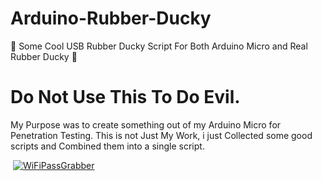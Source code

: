 # Arduino-Rubber-Ducky
🐤  Some Cool USB Rubber Ducky Script For Both Arduino Micro and Real Rubber Ducky 🐥

# Do Not Use This To Do Evil.
  My Purpose was to create something out of my Arduino Micro for Penetration Testing.
  This is not Just My Work, i just Collected some good scripts and Combined them into a single script.
  


  [![WiFiPassGrabber](https://j.gifs.com/j2x2jl.gif)](https://www.youtube.com/watch?v=-Dieqo0c-hQ)
